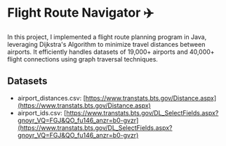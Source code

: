 # Flight Route Navigator ✈️

In this project, I implemented a flight route planning program in Java, leveraging Dijkstra's Algorithm to minimize travel distances between airports. It efficiently handles datasets of 19,000+ airports and 40,000+ flight connections using graph traversal techniques. 

## Datasets
- airport_distances.csv: [https://www.transtats.bts.gov/Distance.aspx](https://www.transtats.bts.gov/Distance.aspx)
- airport_ids.csv: [https://www.transtats.bts.gov/DL_SelectFields.aspx?gnoyr_VQ=FGJ&QO_fu146_anzr=b0-gvzr](https://www.transtats.bts.gov/DL_SelectFields.aspx?gnoyr_VQ=FGJ&QO_fu146_anzr=b0-gvzr)
